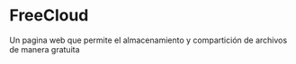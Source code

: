 # FreeCloud
Un pagina web que permite el almacenamiento y compartición de archivos de manera gratuita 
